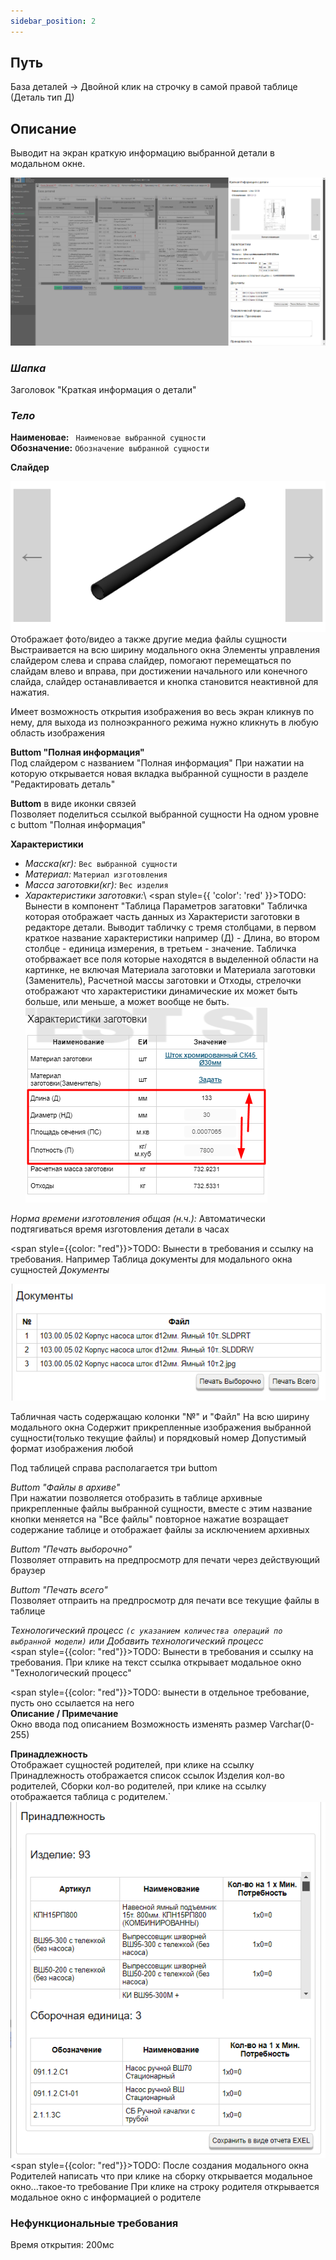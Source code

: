 ```yaml
---
sidebar_position: 2
---
```


## Путь
База деталей -> Двойной клик на строчку в самой правой таблице (Деталь тип Д)

## Описание
Выводит на экран краткую информацию выбранной детали в модальном окне.

![Модальное окно детали](/img/ModalDetal.png)

### *Шапка*

Заголовок "Краткая информация о детали"

### *Тело*

**Наименовае:** ` Наименовае выбранной сущности`\
**Обозначение:** `Обозначение выбранной сущности`

**Слайдер**

![Слайдер](/img/Slider.png)
Отображает фото/видео а также другие медиа файлы сущности
Выстраивается на всю ширину модального окна
Элементы управления слайдером слева и справа слайдер, помогают перемещаться по слайдам влево и вправа,
при достижении начального или конечного слайда, слайдер останавливается и  кнопка становится неактивной для нажатия.

Имеет возможность открытия изображения во весь экран кликнув по нему, для выхода из полноэкранного режима нужно кликнуть в любую область изображения

**Buttom "Полная информация"**\
Под слайдером с названием "Полная информация"
При нажатии на которую открывается новая вкладка выбранной сущности в разделе "Редактировать деталь"

**Buttom** в виде иконки связей\
Позволяет поделиться ссылкой выбранной сущности
На одном уровне с buttom "Полная информация"

**Характеристики**
- *Масска(кг):* `Вес выбранной сущности`
- *Материал:* `Материал изготовления`
- *Масса заготовки(кг):* `Вес изделия`
- *Характеристики заготовки:*\ <span style={{ 'color': 'red' }}>TODO: Вынести в компонент "Таблица Параметров загатовки"</span>
Табличка которая отображает часть данных из Характеристи заготовки в редакторе детали.
Выводит табличку с тремя столбцами, в первом краткое название характеристики например (Д) - Длина, во втором столбце - единица измерения, в третьем - значение.
Табличка отобрважает все поля которые находятся в выделенной области на картинке, не включая Материала заготовки и Материала заготовки (Заменитель), Расчетной массы заготовки и Отходы, стрелочки отображают что характеристики динамические их может быть больше, или меньше, а может вообще не быть.\
![Характеристики заготовки](/img/Characteristics.png)

*Норма времени изготовления общая (н.ч.):* Автоматически подтягиваться время изготовления детали в часах

<span style={{color: "red"}}>TODO:</span> Вынести в требования и ссылку на требования. Например Таблица документы для модального окна сущностей
*Документы*

![Компонент таблица документов](/img/TableDocument.png)

Табличная часть содержащаю колонки "№" и "Файл"
На всю ширину модального окна
Содержит прикрепленные изображения выбранной сущности(только текущие файлы) и порядковый номер
Допустимый формат изображения любой

Под таблицей справа располагается три buttom

*Buttom "Файлы в архиве"*\
При нажатии позволяется отобразить в таблице архивные прикрепленные файлы выбранной сущности, вместе с этим название кнопки меняется на "Все файлы" повторное нажатие возращает содержание таблице и отображает файлы за исключением архивных

*Buttom "Печать выборочно"*\
Позволяет отправить на предпросмотр для печати через действующий браузер

*Buttom "Печать всего"*\
Позволяет отпраить на предпросмотр для печати все текущие файлы в таблице

**Технологический процесс `(с указанием количества операций по выбранной модели)`*  или *Добавить технологический процесс**\
<span style={{color: "red"}}>TODO:</span> Вынести в требования и ссылку на требования.
При клике на текст ссылка открывает модальное окно "Технологический процесс"

<span style={{color: "red"}}>TODO:</span> вынести в отдельное требование, пусть оно ссылается на него\
**Описание / Примечание**\
Окно ввода под описанием
Возможность изменять размер
Varchar(0-255)

**Принадлежность**\
Отображает сущностей родителей, при клике на ссылку Принадлежность отображается список ссылок Изделия кол-во родителей, Сборки кол-во родителей, при клике на ссылку отображается таблица с родителем.`
![Потребность к детали](/img/ModalDetalParents.png)
<span style={{color: "red"}}>TODO:</span> После создания модального окна Родителей написать что при клике на сборку открывается модальное окно...такое-то требование
При клике на строку родителя открывается модальное окно с информацией о родителе

### Нефункциональные требования

Время открытия: 200мс
